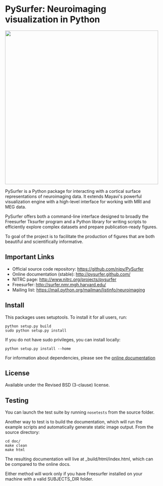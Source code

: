 PySurfer: Neuroimaging visualization in Python
==============================================

<img src=doc/logo_files/pysurfer_logo_small_crop.png width=500px style="horizontal-align:middle">

PySurfer is a Python package for interacting with a cortical surface
representations of neuroimaging data. It extends Mayavi's powerful
visualization engine with a high-level interface for working with MRI and MEG
data.

PySurfer offers both a command-line interface designed to broadly the
Freesurfer Tksurfer program and a Python library for writing scripts to
efficiently explore complex datasets and prepare publication-ready figures.

To goal of the project is to facilitate the production of figures that are both
beautiful and scientifically informative.

Important Links
---------------

- Official source code repository: https://github.com/nipy/PySurfer
- Online documentation (stable): http://pysurfer.github.com/
- NITRC page: http://www.nitrc.org/projects/pysurfer
- Freesurfer: http://surfer.nmr.mgh.harvard.edu/
- Mailing list: https://mail.python.org/mailman/listinfo/neuroimaging

Install
-------

This packages uses setuptools. To install it for all users, run:

    python setup.py build
    sudo python setup.py install

If you do not have sudo privileges, you can install locally:

    python setup.py install --home

For information about dependencies, please see the [online
documentation](http://pysurfer.github.io/install.html)

License
-------

Available under the Revised BSD (3-clause) license.

Testing
-------

You can launch the test suite by running `nosetests` from the source folder.

Another way to test is to build the documentation, which will run the example
scripts and automatically generate static image output. From the source
directory:

    cd doc/
    make clean
    make html

The resulting documentation will live at _build/html/index.html, which can be
compared to the online docs.

Either method will work only if you have Freesurfer installed on your machine
with a valid SUBJECTS\_DIR folder.
